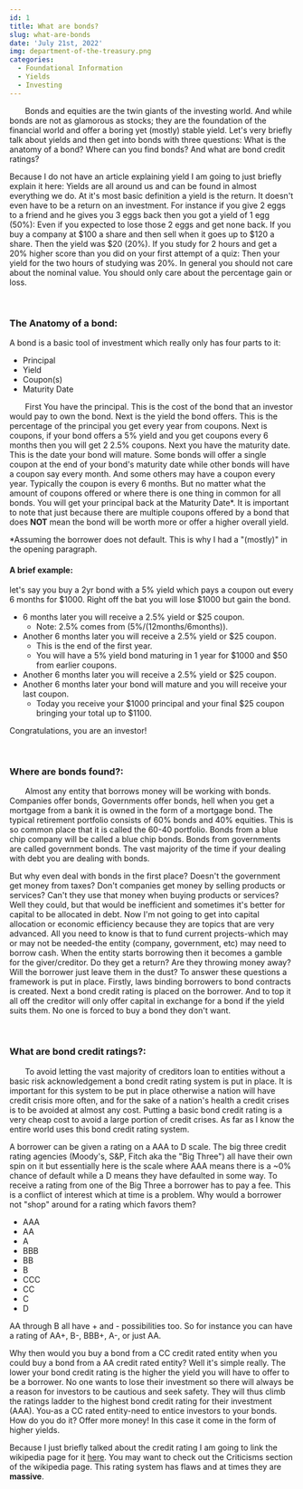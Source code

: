 ```yaml
---
id: 1
title: What are bonds?
slug: what-are-bonds
date: 'July 21st, 2022'
img: department-of-the-treasury.png
categories:
  - Foundational Information
  - Yields
  - Investing
---
```


<p>&nbsp;&nbsp;&nbsp;&nbsp;&nbsp;&nbsp; Bonds and equities are the twin giants of the investing world. And while bonds are not as glamorous as stocks; they are the foundation of the financial world and offer a boring yet (mostly) stable yield. Let's very briefly talk about yields and then get into bonds with three questions: What is the anatomy of a bond? Where can you find bonds? And what are bond credit ratings?</p>

<!--more-->

<p>Because I do not have an article explaining yield I am going to just briefly explain it here: Yields are all around us and can be found in almost everything we do. At it's most basic definition a yield is the return. It doesn't even have to be a return on an investment. For instance if you give 2 eggs to a friend and he gives you 3 eggs back then you got a yield of 1 egg (50%): Even if you expected to lose those 2 eggs and get none back. If you buy a company at $100 a share and then sell when it goes up to $120 a share. Then the yield was $20 (20%). If you study for 2 hours and get a 20% higher score than you did on your first attempt of a quiz: Then your yield for the two hours of studying was 20%. In general you should not care about the nominal value. You should only care about the percentage gain or loss.</p>
<br>

### The Anatomy of a bond:

<p>A bond is a basic tool of investment which really only has four parts to it: <p>

- Principal
- Yield
- Coupon(s)
- Maturity Date

<p>&nbsp;&nbsp;&nbsp;&nbsp;&nbsp;&nbsp; First You have the principal. This is the cost of the bond that an investor would pay to own the bond. Next is the yield the bond offers. This is the percentage of the principal you get every year from coupons. Next is coupons, if your bond offers a 5% yield and you get coupons every 6 months then you will get 2 2.5% coupons. Next you have the maturity date. This is the date your bond will mature. Some bonds will offer a single coupon at the end of your bond's maturity date while other bonds will have a coupon say every month. And some others may have a coupon every year. Typically the coupon is every 6 months. But no matter what the amount of coupons offered or where there is one thing in common for all bonds. You will get your principal back at the Maturity Date*. It is important to note that just because there are multiple coupons offered by a bond that does <b>NOT</b> mean the bond will be worth more or offer a higher overall yield.<p> 

*Assuming the borrower does not default. This is why I had a "(mostly)" in the opening paragraph.

#### A brief example:

<p>let's say you buy a 2yr bond with a 5% yield which pays a coupon out every 6 months for $1000. Right off the bat you will lose $1000 but gain the bond.<br>

- 6 months later you will receive a 2.5% yield or $25 coupon. 
  - Note: 2.5% comes from (5%/(12months/6months)).<br>
- Another 6 months later you will receive a 2.5% yield or $25 coupon. 
  - This is the end of the first year. 
  - You will have a 5% yield bond maturing in 1 year for $1000 and $50 from earlier coupons.<br> 
- Another 6 months later you will receive a 2.5% yield or $25 coupon.<br>
- Another 6 months later your bond will mature and you will receive your last coupon. 
  - Today you receive your $1000 principal and your final $25 coupon bringing your total up to $1100. 
  
Congratulations, you are an investor!</p>
<br>

### Where are bonds found?:

<p>&nbsp;&nbsp;&nbsp;&nbsp;&nbsp;&nbsp; Almost any entity that borrows money will be working with bonds. Companies offer bonds, Governments offer bonds, hell when you get a mortgage from a bank it is owned in the form of a mortgage bond. The typical retirement portfolio consists of 60% bonds and 40% equities. This is so common place that it is called the 60-40 portfolio. Bonds from a blue chip company will be called a blue chip bonds. Bonds from governments are called government bonds. The vast majority of the time if your dealing with debt you are dealing with bonds.</p>
<p>But why even deal with bonds in the first place? Doesn't the government get money from taxes? Don't companies get money by selling products or services? Can't they use that money when buying products or services? Well they could, but that would be inefficient and sometimes it's better for capital to be allocated in debt. Now I'm not going to get into capital allocation or economic efficiency because they are topics that are very advanced. All you need to know is that to fund current projects-which may or may not be needed-the entity (company, government, etc) may need to borrow cash. When the entity starts borrowing then it becomes a gamble for the giver/creditor. Do they get a return? Are they throwing money away? Will the borrower just leave them in the dust? To answer these questions a framework is put in place. Firstly, laws binding borrowers to bond contracts is created. Next a bond credit rating is placed on the borrower. And to top it all off the creditor will only offer capital in exchange for a bond if the yield suits them. No one is forced to buy a bond they don't want.</p>
<br>

### What are bond credit ratings?:

<p>&nbsp;&nbsp;&nbsp;&nbsp;&nbsp;&nbsp; To avoid letting the vast majority of creditors loan to entities without a basic risk acknowledgement a bond credit rating system is put in place. It is important for this system to be put in place otherwise a nation will have credit crisis more often, and for the sake of a nation's health a credit crises is to be avoided at almost any cost. Putting a basic bond credit rating is a very cheap cost to avoid a large portion of credit crises. As far as I know the entire world uses this bond credit rating system.</p>

<p> A borrower can be given a rating on a AAA to D scale. The big three credit rating agencies (Moody's, S&P, Fitch aka the "Big Three") all have their own spin on it but essentially here is the scale where AAA means there is a ~0% chance of default while a D means they have defaulted in some way. To receive a rating from one of the Big Three a borrower has to pay a fee. This is a conflict of interest which at time is a problem. Why would a borrower not "shop" around for a rating which favors them?

- AAA
- AA
- A
- BBB
- BB
- B
- CCC
- CC
- C
- D

AA through B all have + and - possibilities too. So for instance you can have a rating of AA+, B-, BBB+, A-, or just AA.<br>

Why then would you buy a bond from a CC credit rated entity when you could buy a bond from a AA credit rated entity? Well it's simple really. The lower your bond credit rating is the higher the yield you will have to offer to be a borrower. No one wants to lose their investment so there will always be a reason for investors to be cautious and seek safety. They will thus climb the ratings ladder to the highest bond credit rating for their investment (AAA). You-as a CC rated entity-need to entice investors to your bonds. How do you do it? Offer more money! In this case it come in the form of higher yields.

Because I just briefly talked about the credit rating I am going to link the wikipedia page for it [here](https://en.wikipedia.org/wiki/Bond_credit_rating). You may want to check out the Criticisms section of the wikipedia page. This rating system has flaws and at times they are <b>massive</b>.
</p>
